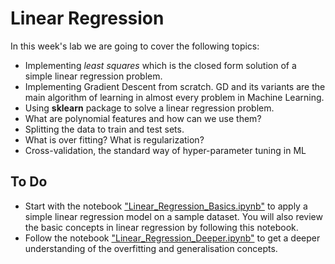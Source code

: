 # Linear Regression

In this week's lab we are going to cover the following topics:
- Implementing _least squares_ which is the closed form solution of a simple linear regression problem.
- Implementing Gradient Descent from scratch. GD and its variants are the main algorithm of learning in almost every problem in Machine Learning.
- Using __sklearn__ package to solve a linear regression problem.
- What are polynomial features and how can we use them?
- Splitting the data to train and test sets.
- What is over fitting? What is regularization?
- Cross-validation, the standard way of hyper-parameter tuning in ML

## To Do
- Start with the notebook ["Linear_Regression_Basics.ipynb"](https://colab.research.google.com/github/michalis0/DataMining_and_MachineLearning/blob/master/week4/Linear_Regression_Basics.ipynb#scrollTo=f7a_hEfThRmX) to apply a simple linear regression model on a sample dataset. You will also review the basic concepts in linear regression by following this notebook.
- Follow the notebook ["Linear_Regression_Deeper.ipynb"](https://colab.research.google.com/github/michalis0/DataMining_and_MachineLearning/blob/master/week4/Linear_Regression_Deeper.ipynb) to get a deeper understanding of the overfitting and generalisation concepts.

